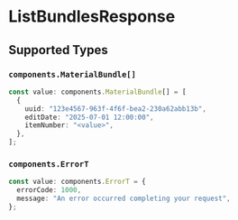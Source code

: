 # ListBundlesResponse


## Supported Types

### `components.MaterialBundle[]`

```typescript
const value: components.MaterialBundle[] = [
  {
    uuid: "123e4567-963f-4f6f-bea2-230a62abb13b",
    editDate: "2025-07-01 12:00:00",
    itemNumber: "<value>",
  },
];
```

### `components.ErrorT`

```typescript
const value: components.ErrorT = {
  errorCode: 1000,
  message: "An error occurred completing your request",
};
```

